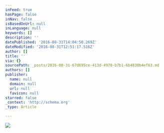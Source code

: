 ```yaml
---
inFeed: true
hasPage: false
inNav: false
isBasedOnUrl: null
inLanguage: null
keywords: []
description: ''
datePublished: '2016-08-31T14:04:50.269Z'
dateModified: '2016-08-31T12:51:17.516Z'
author: []
title: ''
via: {}
sourcePath: _posts/2016-08-31-67d695ce-413d-4970-b7b1-6b4830b4ef63.md
authors: []
publisher:
  name: null
  domain: null
  url: null
  favicon: null
starred: false
_context: 'http://schema.org'
_type: Article

---
```

![](https://the-grid-user-content.s3-us-west-2.amazonaws.com/407d2c8a-c4be-4909-abb0-5061141b2d23.jpg)